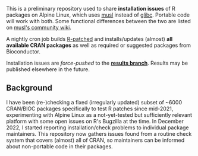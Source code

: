 This is a preliminary repository used to share **installation issues**
of R packages on Alpine Linux, which uses [musl](https://musl.libc.org/)
instead of [glibc](https://www.gnu.org/software/libc/). Portable code will
work with both. Some functional differences between the two are listed on
[musl's community wiki](https://wiki.musl-libc.org/functional-differences-from-glibc).

A nightly cron job builds
[R-patched](https://CRAN.R-project.org/src/base-prerelease/)
and installs/updates (almost) **all available CRAN packages**
as well as required or suggested packages from Bioconductor.

Installation issues are *force-pushed* to the
[**results branch**](../../tree/results/musl).
Results may be published elsewhere in the future.


## Background

I have been (re-)checking a fixed (irregularly updated) subset of
~6000 CRAN/BIOC packages specifically to test R patches since mid-2021,
experimenting with Alpine Linux as a not-yet-tested but sufficiently
relevant platform with some open issues on R's Bugzilla at the time.
In December 2022, I started reporting installation/check problems to
individual package maintainers.
This repository now gathers issues found from a routine check system
that covers (almost) all of CRAN, so maintainers can be informed about
non-portable code in their packages.
